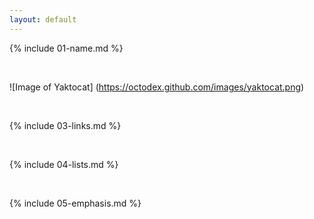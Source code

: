 ```yaml
---
layout: default
---
```


{% include 01-name.md %}

<br>

![Image of Yaktocat] 
(https://octodex.github.com/images/yaktocat.png)

<br>

{% include 03-links.md %}

<br>

{% include 04-lists.md %}

<br>

{% include 05-emphasis.md %}
